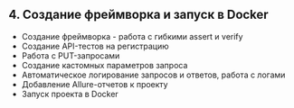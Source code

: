 ## 4. Создание фреймворка и запуск в Docker

- Создание фреймворка - работа с гибкими assert и verify
- Создание API-тестов на регистрацию
- Работа с PUT-запросами
- Создание кастомных параметров запроса
- Автоматическое логирование запросов и ответов, работа с логами
- Добавление Allure-отчетов к проекту
- Запуск проекта в Docker
